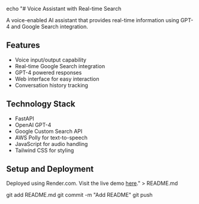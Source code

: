 echo "# Voice Assistant with Real-time Search

A voice-enabled AI assistant that provides real-time information using GPT-4 and Google Search integration.

## Features

- Voice input/output capability
- Real-time Google Search integration
- GPT-4 powered responses
- Web interface for easy interaction
- Conversation history tracking

## Technology Stack

- FastAPI
- OpenAI GPT-4
- Google Custom Search API
- AWS Polly for text-to-speech
- JavaScript for audio handling
- Tailwind CSS for styling

## Setup and Deployment

Deployed using Render.com. Visit the live demo [here](your-render-url-will-go-here)." > README.md

git add README.md
git commit -m "Add README"
git push